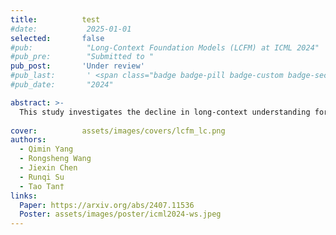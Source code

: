 ```yaml
---
title:          test
#date:           2025-01-01
selected:       false
#pub:            "Long-Context Foundation Models (LCFM) at ICML 2024"
#pub_pre:        "Submitted to "
pub_post:       'Under review'
#pub_last:       ' <span class="badge badge-pill badge-custom badge-secondary">Conference</span><span class="badge badge-pill badge-custom badge-warning">Poster</span>'
#pub_date:       "2024"

abstract: >-
  This study investigates the decline in long-context understanding for medical LLMs after domain-specific fine-tuning, conducting experiments to determine the best composition of general and medical training data to balance diagnostic knowledge with comprehensive reading abilities.
  
cover:          assets/images/covers/lcfm_lc.png
authors:
  - Qimin Yang
  - Rongsheng Wang
  - Jiexin Chen
  - Runqi Su
  - Tao Tan†
links:
  Paper: https://arxiv.org/abs/2407.11536
  Poster: assets/images/poster/icml2024-ws.jpeg
---
```

